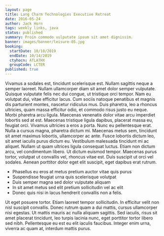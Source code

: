 ```yaml
---
layout: page
title: Lang Charm Technologies Executive Retreat
date: 2016-05-24
author: Jack Horn
tags: weekly links, java
status: published
summary: Proin commodo vulputate ipsum sit amet dignissim.
banner: images/banner/leisure-05.jpg
booking:
  startDate: 10/10/2019
  endDate: 10/14/2019
  ctyhocn: ATLATHX
  groupCode: LCTER
published: true
---
```

Vivamus a sodales est, tincidunt scelerisque est. Nullam sagittis neque a semper laoreet. Nullam ullamcorper diam sit amet dolor semper vulputate. Quisque vulputate felis nec dui congue, ut tristique orci tempor. Nam eu volutpat dui, vitae efficitur lacus. Cum sociis natoque penatibus et magnis dis parturient montes, nascetur ridiculus mus. Duis pharetra, leo a rhoncus ultricies, quam massa efficitur odio, et commodo risus justo eu neque. Morbi pharetra arcu ligula. Maecenas venenatis dolor vitae arcu imperdiet lobortis sed at est. Maecenas tristique ligula dapibus, placerat massa eu, feugiat orci.
Vivamus ultricies a eros a porta. Nunc eu pellentesque erat. Nulla a cursus magna, pharetra dictum mi. Maecenas metus sem, tincidunt sit amet maximus lobortis, ullamcorper ac ante. Fusce lobortis dictum leo, sit amet iaculis purus dictum eu. Vestibulum malesuada tincidunt mi ac aliquet. Nullam ut quam ultrices ligula consequat luctus. Etiam non dictum arcu, vel condimentum libero. Ut dictum euismod tempor. Maecenas purus tortor, volutpat ut convallis vel, rhoncus vitae est. Duis suscipit ut orci vel sodales. Aenean porttitor dolor eget elit suscipit, eget dapibus erat rutrum.

* Phasellus eu eros at metus pretium auctor vitae quis purus
* Suspendisse feugiat urna quis scelerisque volutpat
* Duis semper magna sed dolor vulputate aliquam
* In sit amet metus sed elit pretium sollicitudin vel ac elit
* Donec quis nisi in lacus hendrerit convallis non a felis.

Ut eget posuere tortor. Etiam laoreet tempor sollicitudin. In efficitur velit non nisl suscipit convallis. Donec rutrum quam a dui mattis, cursus ullamcorper nisi egestas. Ut mattis mauris ac nulla aliquam sagittis. Sed iaculis, risus sit amet placerat tincidunt, leo turpis lacinia nunc, eget porttitor tortor libero sed nibh. Pellentesque eu est eu elit iaculis faucibus. Integer enim urna, viverra ac quam at, interdum mattis purus.
